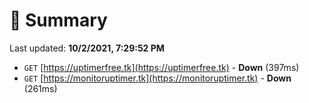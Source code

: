 # 📖 Summary
Last updated: **10/2/2021, 7:29:52 PM**

- `GET` [https://uptimerfree.tk](https://uptimerfree.tk) - **Down** (397ms)
- `GET` [https://monitoruptimer.tk](https://monitoruptimer.tk) - **Down** (261ms)
